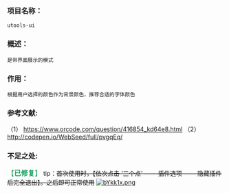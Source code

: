 ### 项目名称：

    utools-ui

### 概述：

    是带界面展示的模式

### 作用：

    根据用户选择的颜色作为背景颜色，推荐合适的字体颜色

### 参考文献:

（1） https://www.orcode.com/question/416854_kd64e8.html
（2） http://codepen.io/WebSeed/full/pvgqEq/

### 不足之处:

<font color=#16a05d size=3 >【**已修复**】</font>
tip：~~首次使用时，【依次点击 ‘三个点’ —— 插件选项 —— 隐藏插件后完全退出】。之后即可正常使用~~
[![bYkk1x.png](https://s4.ax1x.com/2022/03/03/bYkk1x.png)](https://imgtu.com/i/bYkk1x)
